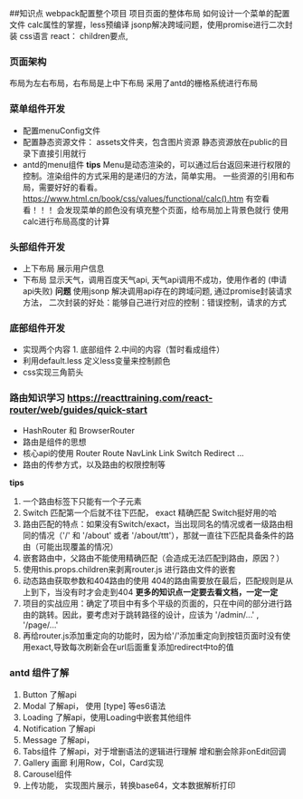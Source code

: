 ##知识点
webpack配置整个项目
项目页面的整体布局
如何设计一个菜单的配置文件
calc属性的掌握，less预编译
jsonp解决跨域问题，使用promise进行二次封装
css语言
react： children要点, 

### 页面架构
布局为左右布局，右布局是上中下布局
采用了antd的栅格系统进行布局

### 菜单组件开发
- 配置menuConfig文件
- 配置静态资源文件： assets文件夹，包含图片资源 
  静态资源放在public的目录下直接引用就行
- antd的menu组件
**tips** Menu是动态渲染的，可以通过后台返回来进行权限的控制。渲染组件的方式采用的是递归的方法，简单实用。
一些资源的引用和布局，需要好好的看看。
https://www.html.cn/book/css/values/functional/calc().htm  有空看看！！！
会发现菜单的颜色没有填充整个页面，给布局加上背景色就行
使用calc进行布局高度的计算

### 头部组件开发
- 上下布局 展示用户信息
- 下布局 显示天气，调用百度天气api, 天气api调用不成功，使用作者的 (申请api失败)
**问题**
使用jsonp 解决调用api存在的跨域问题,
通过promise封装请求方法， 二次封装的好处：能够自己进行对应的控制：错误控制，请求的方式

### 底部组件开发
- 实现两个内容 1. 底部组件 2.中间的内容（暂时看成组件）
- 利用default.less 定义less变量来控制颜色
- css实现三角箭头


### 路由知识学习 https://reacttraining.com/react-router/web/guides/quick-start
- HashRouter 和 BrowserRouter
- 路由是组件的思想
- 核心api的使用 Router Route NavLink Link Switch Redirect ...
- 路由的传参方式，以及路由的权限控制等

**tips** 
1. 一个路由标签下只能有一个子元素
2. Switch 匹配第一个后就不往下匹配， exact 精确匹配 Switch挺好用的哈
3. 路由匹配的特点：如果没有Switch/exact，当出现同名的情况或者一级路由相同的情况（'/' 和 '/about' 或者 '/about/ttt'），那就一直往下匹配具备条件的路由（可能出现覆盖的情况）
4. 嵌套路由中，父路由不能使用精确匹配（会造成无法匹配到路由，原因？）
5. 使用this.props.children来剥离router.js 进行路由文件的嵌套
6. 动态路由获取参数和404路由的使用 404的路由需要放在最后，匹配规则是从上到下，当没有时才会走到404
**更多的知识点一定要去看文档，一定一定** 
7. 项目的实战应用：确定了项目中有多个平级的页面的，只在中间的部分进行路由的跳转。因此，要考虑对于跳转路径的设计，应该为
'/admin/...' , '/page/...'
8. 再给router.js添加重定向的功能时，因为给'/'添加重定向到按钮页面时没有使用exact,导致每次刷新会在url后面重复添加redirect中to的值

### antd 组件了解
1. Button 了解api
2. Modal 了解api， 使用 [type] 等es6语法
3. Loading 了解api，使用Loading中嵌套其他组件
4. Notification 了解api
5. Message 了解api，
6. Tabs组件 了解api，对于增删语法的逻辑进行理解 增和删会除非onEdit回调
7. Gallery 画廊 利用Row，Col，Card实现
8. Carousel组件
9. 上传功能， 实现图片展示，转换base64，文本数据解析打印

